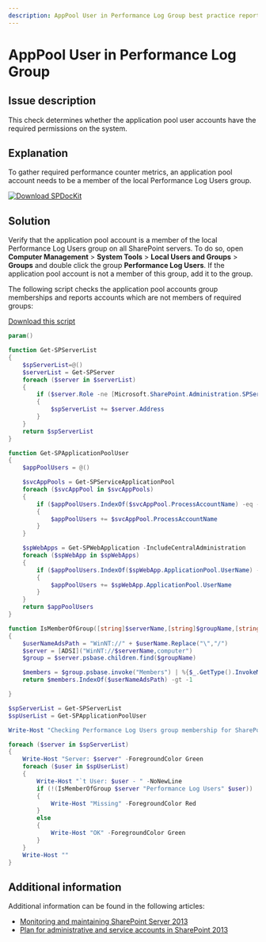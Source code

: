 ```yaml
---
description: AppPool User in Performance Log Group best practice report by SPDocKit determines whether the application pool user accounts have the required permissions on the system.
---
```


# AppPool User in Performance Log Group

## Issue description

This check determines whether the application pool user accounts have the required permissions on the system.

## Explanation

To gather required performance counter metrics, an application pool account needs to be a member of the local Performance Log Users group.

[![Download SPDocKit](/img/spdockit-download.png)](http://bit.ly/2US0Zna)

## Solution

Verify that the application pool account is a member of the local Performance Log Users group on all SharePoint servers. To do so, open **Computer Management** &gt; **System Tools** &gt; **Local Users and Groups** &gt; **Groups** and double click the group **Performance Log Users**. If the application pool account is not a member of this group, add it to the group.

The following script checks the application pool accounts group memberships and reports accounts which are not members of required groups:

[Download this script](/img/get-bpapppoolgroupmembership.zip)

```powershell
param()

function Get-SPServerList
{
    $spServerList=@()
    $serverList = Get-SPServer
    foreach ($server in $serverList)
    {
        if ($server.Role -ne [Microsoft.SharePoint.Administration.SPServerRole]::Invalid)
        {
            $spServerList += $server.Address
        }
    }
    return $spServerList
}

function Get-SPApplicationPoolUser
{
    $appPoolUsers = @()

    $svcAppPools = Get-SPServiceApplicationPool
    foreach ($svcAppPool in $svcAppPools)
    {
        if ($appPoolUsers.IndexOf($svcAppPool.ProcessAccountName) -eq -1)
        {
            $appPoolUsers += $svcAppPool.ProcessAccountName
        }
    }

    $spWebApps = Get-SPWebApplication -IncludeCentralAdministration
    foreach ($spWebApp in $spWebApps)
    {
        if ($appPoolUsers.IndexOf($spWebApp.ApplicationPool.UserName) -eq -1)
        {
            $appPoolUsers += $spWebApp.ApplicationPool.UserName
        }
    }
    return $appPoolUsers
}

function IsMemberOfGroup([string]$serverName,[string]$groupName,[string]$userName)
{
    $userNameAdsPath = "WinNT://" + $userName.Replace("\","/")
    $server = [ADSI]("WinNT://$serverName,computer")
    $group = $server.psbase.children.find($groupName)

    $members = $group.psbase.invoke("Members") | %{$_.GetType().InvokeMember("Adspath", "GetProperty", $null, $_, $null)}
    return $members.IndexOf($userNameAdsPath) -gt -1

}

$spServerList = Get-SPServerList
$spUserList = Get-SPApplicationPoolUser

Write-Host "Checking Performance Log Users group membership for SharePoint Application Pool accounts..." -ForegroundColor Yellow

foreach ($server in $spServerList)
{
    Write-Host "Server: $server" -ForegroundColor Green
    foreach ($user in $spUserList)
    {
        Write-Host "`t User: $user - " -NoNewLine
        if (!(IsMemberOfGroup $server "Performance Log Users" $user))
        {
            Write-Host "Missing" -ForegroundColor Red
        }
        else
        {
            Write-Host "OK" -ForegroundColor Green
        }
    }
    Write-Host ""
}
```

## Additional information

Additional information can be found in the following articles:

* [Monitoring and maintaining SharePoint Server 2013](https://technet.microsoft.com/en-us/library/ff758658.aspx)
* [Plan for administrative and service accounts in SharePoint 2013](https://technet.microsoft.com/en-us/library/cc263445.aspx)

